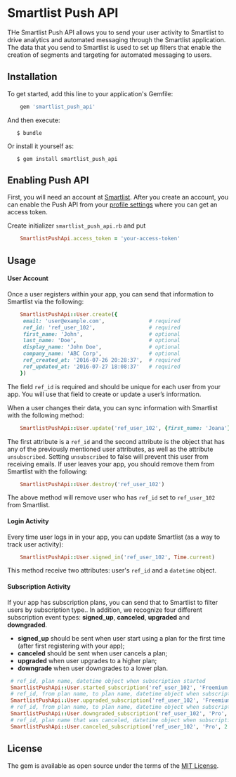 # Smartlist Push API

THe Smartlist Push API allows you to send your user activity to Smartlist to drive analytics and automated messaging through the Smartlist application. The data that you send to Smartlist  is used to set up filters that enable the creation of segments and targeting for automated messaging to users.

## Installation

To get started, add this line to your application's Gemfile:

```ruby 
    gem 'smartlist_push_api'
```

And then execute:

```
   $ bundle
```

Or install it yourself as:

```
   $ gem install smartlist_push_api
```

## Enabling Push API

First, you will need an account at [Smartlist](http://smartlisthq.com). After you create an account, you can enable the Push API from your [profile settings](http://smartlisthq.com/app/profile/push-api) where you can get an access token.

Create initializer `smartlist_push_api.rb` and put

```ruby   
    SmartlistPushApi.access_token = 'your-access-token'
```

## Usage

#### User Account

Once a user registers within your app, you can send that information to Smartlist via the following:

```ruby  
    SmartlistPushApi::User.create({
     email: 'user@example.com',              # required
     ref_id: 'ref_user_102',                 # required
     first_name: 'John',                     # optional
     last_name: 'Doe',                       # optional
     display_name: 'John Doe',               # optional
     company_name: 'ABC Corp',               # optional
     ref_created_at: '2016-07-26 20:28:37',  # required
     ref_updated_at: '2016-07-27 18:08:37'   # required
    })
```

The field `ref_id` is required and should be unique for each user from your app. You will use that field to create or update a user’s information.  

When a user changes their data, you can sync information with Smartlist with the following method:

```ruby 
    SmartlistPushApi::User.update('ref_user_102', {first_name: 'Joana'})
```

The first attribute is a `ref_id` and the second attribute is the object that has any of the previously mentioned user attributes, as well as the attribute `unsubscribed`. Setting `unsubscribed` to false will prevent this user from receiving emails. If user leaves your app, you should remove them from Smartlist with the following:

```ruby 
    SmartlistPushApi::User.destroy('ref_user_102')
```
The above method will remove user who has `ref_id` set to `ref_user_102` from Smartlist.


#### Login Activity

Every time user logs in in your app, you can update Smartlist (as a way to track user activity):

```ruby 
    SmartlistPushApi::User.signed_in('ref_user_102', Time.current)
```
This method receive two attributes: user's `ref_id` and a `datetime` object. 


#### Subscription Activity

If your app has subscription plans, you can send that to Smartlist to filter users by subscription type.. In addition, we recognize four different subscription event types: **signed_up**, **canceled**, **upgraded** and **downgraded**.

- **signed_up** should be sent when user start using a plan for the first time (after first registering with your app);
- **canceled** should be sent when user cancels a plan;
- **upgraded** when user upgrades to a higher plan;
- **downgrade** when user downgrades to a lower plan.

```ruby
 # ref_id, plan name, datetime object when subscription started
 SmartlistPushApi::User.started_subscription('ref_user_102', 'Freemium', 1.week.ago)
 # ref_id, from plan name, to plan name, datetime object when subscription was upgraded
 SmartlistPushApi::User.upgraded_subscription('ref_user_102', 'Freemium', 'Pro', 1.week.ago)
 # ref_id, from plan name, to plan name, datetime object when subscription was downgraded
 SmartlistPushApi::User.downgraded_subscription('ref_user_102', 'Pro', 'Freemium', 2.days.ago)
 # ref_id, plan name that was canceled, datetime object when subscription was cancelled
 SmartlistPushApi::User.canceled_subscription('ref_user_102', 'Pro', 2.days.ago)
```

## License

The gem is available as open source under the terms of the [MIT License](http://opensource.org/licenses/MIT).